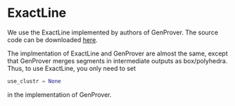 # ExactLine

We use the ExactLine implemented by authors of GenProver. The source code can be downloaded [here](https://openreview.net/forum?id=HJxRMlrtPH).

The implmentation of ExactLine and GenProver are almost the same, except that GenProver merges segments in intermediate outputs as box/polyhedra. Thus, to use ExactLine, you only need to set

```python
use_clustr = None
```

in the implementation of GenProver.